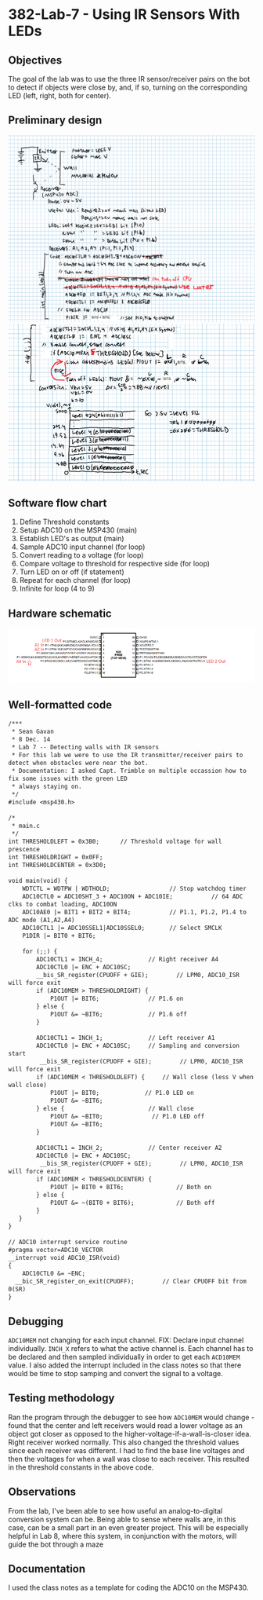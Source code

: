 # 382-Lab-7 - Using IR Sensors With LEDs
## Objectives
The goal of the lab was to use the three IR sensor/receiver pairs on the bot to detect if objects were close by, and, if so, turning on the corresponding LED (left, right, both for center). 
## Preliminary design
![alt text](https://raw.githubusercontent.com/SeanGavan/382-Lab-7/master/Images/Prelab1.PNG "Prelab 1")
![alt text](https://raw.githubusercontent.com/SeanGavan/382-Lab-7/master/Images/Prelab2.PNG "Prelab 2")
## Software flow chart
1) Define Threshold constants  
2) Setup ADC10 on the MSP430 (main)  
3) Establish LED's as output (main)  
4) Sample ADC10 input channel (for loop)  
5) Convert reading to a voltage (for loop)  
6) Compare voltage to threshold for respective side (for loop)  
7) Turn LED on or off (if statement)  
8) Repeat for each channel (for loop)  
9) Infinite for loop (4 to 9)  
## Hardware schematic
![alt text](https://raw.githubusercontent.com/SeanGavan/382-Lab-7/master/Images/Schematic.PNG "Schematic")
## Well-formatted code
```
/***
 * Sean Gavan
 * 8 Dec. 14
 * Lab 7 -- Detecting walls with IR sensors
 * For this lab we were to use the IR transmitter/receiver pairs to detect when obstacles were near the bot.
 * Documentation: I asked Capt. Trimble on multiple occassion how to fix some issues with the green LED
 * always staying on.
 */
#include <msp430.h> 

/*
 * main.c
 */
int THRESHOLDLEFT = 0x3B0;		// Threshold voltage for wall prescence
int THRESHOLDRIGHT = 0x0FF;
int THRESHOLDCENTER = 0x3D0;

void main(void) {
    WDTCTL = WDTPW | WDTHOLD;				  // Stop watchdog timer
    ADC10CTL0 = ADC10SHT_3 + ADC10ON + ADC10IE; 		  // 64 ADC clks to combat loading, ADC10ON
    ADC10AE0 |= BIT1 + BIT2 + BIT4;           // P1.1, P1.2, P1.4 to ADC mode (A1,A2,A4)
    ADC10CTL1 |= ADC10SSEL1|ADC10SSEL0;       // Select SMCLK
    P1DIR |= BIT0 + BIT6;

    for (;;) {
    	ADC10CTL1 = INCH_4;				// Right receiver A4
    	ADC10CTL0 |= ENC + ADC10SC;
    	__bis_SR_register(CPUOFF + GIE);        // LPM0, ADC10_ISR will force exit
    	if (ADC10MEM > THRESHOLDRIGHT) {
        	P1OUT |= BIT6;				// P1.6 on
     	} else {
     		P1OUT &= ~BIT6;				// P1.6 off
     	}

    	ADC10CTL1 = INCH_1;				// Left receiver A1
    	ADC10CTL0 |= ENC + ADC10SC;     // Sampling and conversion start
    	 __bis_SR_register(CPUOFF + GIE);        // LPM0, ADC10_ISR will force exit
    	if (ADC10MEM < THRESHOLDLEFT) {		// Wall close (less V when wall close)
    		P1OUT |= BIT0;             // P1.0 LED on
    		P1OUT &= ~BIT6;
    	} else {						// Wall close
    		P1OUT &= ~BIT0;              // P1.0 LED off
    		P1OUT &= ~BIT6;
    	}

    	ADC10CTL1 = INCH_2;				// Center receiver A2
    	ADC10CTL0 |= ENC + ADC10SC;
    	 __bis_SR_register(CPUOFF + GIE);        // LPM0, ADC10_ISR will force exit
    	if (ADC10MEM < THRESHOLDCENTER) {
    		P1OUT |= BIT0 + BIT6;				// Both on
    	} else {
    		P1OUT &= ~(BIT0 + BIT6);			// Both off
    	}
   }
}

// ADC10 interrupt service routine
#pragma vector=ADC10_VECTOR
__interrupt void ADC10_ISR(void)
{
	ADC10CTL0 &= ~ENC;
  __bic_SR_register_on_exit(CPUOFF);        // Clear CPUOFF bit from 0(SR)
}
```
## Debugging
`ADC10MEM` not changing for each input channel. FIX: Declare input channel individually. `INCH_X` refers to what the active channel is. Each channel has to be declared and then sampled individually in order to get each `ACD10MEM` value. I also added the interrupt included in the class notes so that there would be time to stop samping and convert the signal to a voltage.

## Testing methodology
Ran the program through the debugger to see how `ADC10MEM` would change - found that the center and left receivers would read a lower voltage as an object got closer as opposed to the higher-voltage-if-a-wall-is-closer idea. Right receiver worked normally. This also changed the threshold values since each receiver was different. I had to find the base line voltages and then the voltages for when a wall was close to each receiver. This resulted in the threshold constants in the above code.  

## Observations
From the lab, I've been able to see how useful an analog-to-digital conversion system can be. Being able to sense where walls are, in this case, can be a small part in an even greater project. This will be especially helpful in Lab 8, where this system, in conjunction with the motors, will guide the bot through a maze
## Documentation
I used the class notes as a template for coding the ADC10 on the MSP430.
